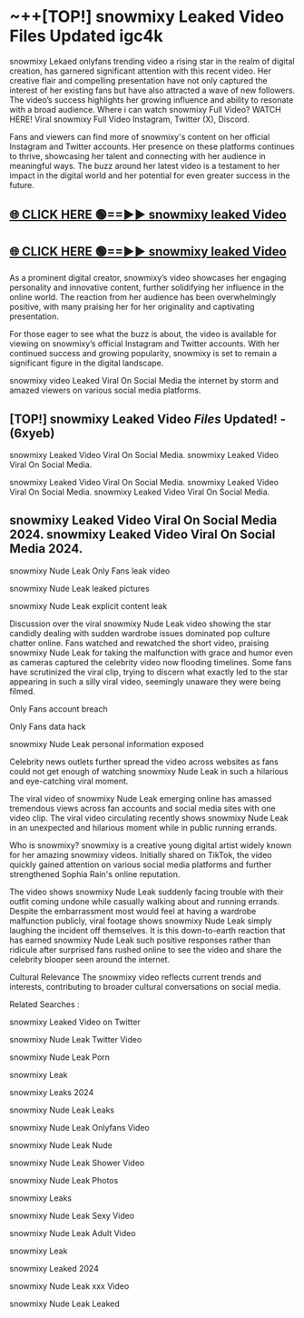 # ~++[TOP!] snowmixy Leaked Video Files Updated igc4k

 snowmixy Lekaed onlyfans trending video a rising star in the realm of digital creation, has garnered significant attention with this recent video. Her creative flair and compelling presentation have not only captured the interest of her existing fans but have also attracted a wave of new followers. The video’s success highlights her growing influence and ability to resonate with a broad audience.
Where i can watch  snowmixy Full Video? WATCH HERE! Viral  snowmixy Full Video Instagram, Twitter (X), Discord.


Fans and viewers can find more of  snowmixy's content on her official Instagram and Twitter accounts. Her presence on these platforms continues to thrive, showcasing her talent and connecting with her audience in meaningful ways. The buzz around her latest video is a testament to her impact in the digital world and her potential for even greater success in the future.


## [🌐 CLICK HERE 🟢==►►  snowmixy leaked Video ](https://onlyclips.site?title=snowmixy&ref=git)

## [🌐 CLICK HERE 🟢==►►  snowmixy leaked Video ](https://onlyclips.site?title=snowmixy&ref=git)


As a prominent digital creator,  snowmixy’s video showcases her engaging personality and innovative content, further solidifying her influence in the online world. The reaction from her audience has been overwhelmingly positive, with many praising her for her originality and captivating presentation.

For those eager to see what the buzz is about, the video is available for viewing on  snowmixy’s official Instagram and Twitter accounts. With her continued success and growing popularity,  snowmixy is set to remain a significant figure in the digital landscape.


  snowmixy video Leaked Viral On Social Media the internet by storm and amazed viewers on various social media platforms.


## [TOP!]  snowmixy Leaked Video *Files* Updated! - (6xyeb) 

 snowmixy Leaked Video Viral On Social Media. snowmixy Leaked Video Viral On Social Media.

 snowmixy Leaked Video Viral On Social Media. snowmixy Leaked Video Viral On Social Media. snowmixy Leaked Video Viral On Social Media.


##  snowmixy Leaked Video Viral On Social Media 2024. snowmixy Leaked Video Viral On Social Media 2024.
 snowmixy Nude Leak Only Fans leak video

 snowmixy Nude Leak leaked pictures

 snowmixy Nude Leak explicit content leak

Discussion over the viral  snowmixy Nude Leak video showing the star candidly dealing with sudden wardrobe issues dominated pop culture chatter online. Fans watched and rewatched the short video, praising  snowmixy Nude Leak for taking the malfunction with grace and humor even as cameras captured the celebrity video now flooding timelines. Some fans have scrutinized the viral clip, trying to discern what exactly led to the star appearing in such a silly viral video, seemingly unaware they were being filmed.


Only Fans account breach

Only Fans data hack

 snowmixy Nude Leak personal information exposed

Celebrity news outlets further spread the video across websites as fans could not get enough of watching  snowmixy Nude Leak in such a hilarious and eye-catching viral moment.


The viral video of  snowmixy Nude Leak emerging online has amassed tremendous views across fan accounts and social media sites with one video clip. The viral video circulating recently shows  snowmixy Nude Leak in an unexpected and hilarious moment while in public running errands.


Who is  snowmixy?  snowmixy is a creative young digital artist widely known for her amazing  snowmixy videos. Initially shared on TikTok, the video quickly gained attention on various social media platforms and further strengthened Sophia Rain's online reputation.

The video shows  snowmixy Nude Leak suddenly facing trouble with their outfit coming undone while casually walking about and running errands. Despite the embarrassment most would feel at having a wardrobe malfunction publicly, viral footage shows  snowmixy Nude Leak simply laughing the incident off themselves. It is this down-to-earth reaction that has earned  snowmixy Nude Leak such positive responses rather than ridicule after surprised fans rushed online to see the video and share the celebrity blooper seen around the internet.

Cultural Relevance The  snowmixy video reflects current trends and interests, contributing to broader cultural conversations on social media.

Related Searches :

 snowmixy Leaked Video on Twitter

 snowmixy Nude Leak Twitter Video

 snowmixy Nude Leak Porn

 snowmixy Leak 

 snowmixy Leaks 2024

 snowmixy Nude Leak Leaks

 snowmixy Nude Leak Onlyfans Video

 snowmixy Nude Leak Nude

 snowmixy Nude Leak Shower Video

 snowmixy Nude Leak Photos

 snowmixy Leaks

 snowmixy Nude Leak Sexy Video

 snowmixy Nude Leak Adult Video

 snowmixy Leak

 snowmixy Leaked 2024

 snowmixy Nude Leak xxx Video

 snowmixy Nude Leak Leaked